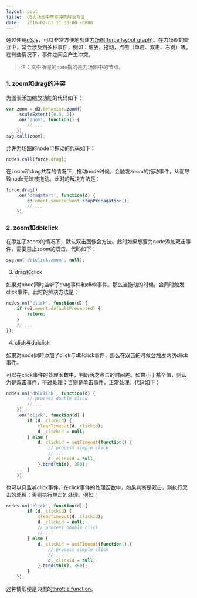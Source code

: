 ```yaml
---
layout: post
title:  d3力场图中事件冲突解决方法
date:   2016-02-01 11:30:00 +0800
---
```


通过使用[d3.js](http://d3js.org/)，可以非常方便地创建[力场图(force layout graph)](https://github.com/mbostock/d3/wiki/Force-Layout)。在力场图的交互中，常会涉及到多种事件，例如：缩放，拖动，点击（单击、双击、右键）等。在有些情况下，事件之间会产生冲突。

> 注：文中所提的`node`指的是力场图中的节点。

### 1. zoom和drag的冲突

为图表添加缩放功能的代码如下：

```javascript
var zoom = d3.behavior.zoom()
	.scaleExtent([0.5, 2])
	.on('zoom', function() {
		// ...
	});
svg.call(zoom);
```

允许力场图的node可拖动的代码如下：

```javascript
nodes.call(force.drag);
```

在zoom和drag共存的情况下，拖动node时候，会触发zoom的拖动事件，从而导致node无法被拖动。此时的解决方法是：

```javascript
force.drag()
	.on('dragstart', function(d) {
		d3.event.sourceEvent.stopPropagation();
		// ...
	});
```

### 2. zoom和dblclick

在添加了zoom的情况下，默认双击图像会方法。此时如果想要为node添加双击事件，需要禁止zoom的双击。代码如下：

```javascript
svg.on('dblclick.zoom', null);
```

3. drag和click

如果对node同时监听了drag事件和click事件。那么当拖动的时候，会同时触发click事件。此时的解决方法是：

```javascript
nodes.on('click', function(d) {
	if (d3.event.defaultPrevented) {
		return;
	}
	// ...
});
```

4. click与dblclick

如果对node同时添加了click与dblclick事件，那么在双击的时候会触发两次click事件。

可以在click事件的处理函数中，判断两次点击的时间差。如果小于某个值，则认为是双击事件，不过处理；否则是单击事件，正常处理。代码如下：

```javascript
nodes.on('dblclick', function(d) {
		// process double click
		// ...
	})
	.on('click', function(d) {
		if (d._clickid) {
			clearTimeout(d._clickid);
			d._clickid = null;
		} else {
			d._clickid = setTimeout(function() {
				// process simple click
				// ...
				d._clickid = null;
			}.bind(this), 350);
		}
	});
```

也可以只监听click事件，在click事件的处理函数中，如果判断是双击，则执行双击的处理；否则执行单击的处理。例如：

```javascript
nodes.on('click', function(d) {
		if (d._clickid) {
			clearTimeout(d._clickid);
			d._clickid = null;
			// process double click
			// ...
		} else {
			d._clickid = setTimeout(function() {
				// process simple click
				// ...
				d._clickid = null;
			}.bind(this), 350);
		}
	});
```

这种情形便是典型的[throttle function](https://www.nczonline.net/blog/2007/11/30/the-throttle-function/)。